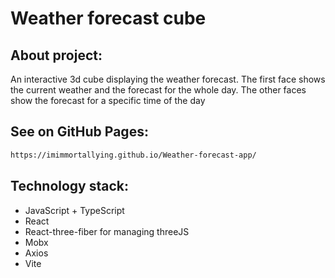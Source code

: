 # Weather forecast cube

## About project:
An interactive 3d cube displaying the weather forecast. The first face shows the current weather and the forecast for the whole day. The other faces show the forecast for a specific time of the day

## See on GitHub Pages:
```sh
https://imimmortallying.github.io/Weather-forecast-app/
```

## Technology stack:
* JavaScript + TypeScript
* React
* React-three-fiber for managing threeJS
* Mobx
* Axios
* Vite